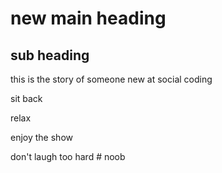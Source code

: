 # new main heading 

## sub heading 

this is the story of someone new at social coding 

sit back 

relax

enjoy the show 

don't laugh too hard # noob
